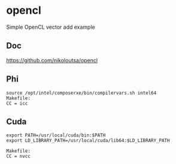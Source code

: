 # opencl

Simple OpenCL vector add example

## Doc

https://github.com/nikoloutsa/opencl

## Phi
```
source /opt/intel/composerxe/bin/compilervars.sh intel64
Makefile:
CC = icc
```

## Cuda
```
export PATH=/usr/local/cuda/bin:$PATH
export LD_LIBRARY_PATH=/usr/local/cuda/lib64:$LD_LIBRARY_PATH

Makefile:
CC = nvcc
```
